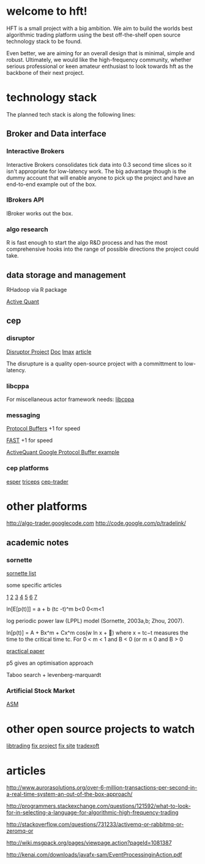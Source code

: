 welcome to hft!
===============

HFT is a small project with a big ambition. We aim to build the worlds best algorithmic trading platform using the best off-the-shelf open source technology stack to be found.

Even better, we are aiming for an overall design that is minimal, simple and robust.  Ultimately, we would like the high-frequency community, whether serious professional or keen amateur enthusiast to look towards hft as the backbone of their next project.

# technology stack #

The planned tech stack is along the following lines:

## Broker and Data interface ##

### Interactive Brokers ###

Interactive Brokers consolidates tick data into 0.3 second time slices so it isn't appropriate for low-latency work.  The big advantage though is the dummy account that will enable anyone to pick up the project and have an end-to-end example out of the box.

### IBrokers API ###

IBroker works out the box.

### algo research ###

R is fast enough to start the algo R&D process and has the most comprehensive hooks into the range of possible directions the project could take.


## data storage and management ##

RHadoop via R package

[Active Quant](http://www.activequant.org)


## cep ##

### disruptor ###

[Disruptor Project](https://github.com/odeheurles/Disruptor-net)
[Doc](http://disruptor.googlecode.com/files/Disruptor-1.0.pdf)
[lmax](http://lmax-exchange.github.com/disruptor/)
[article](http://martinfowler.com/articles/lmax.html)

The disrupture is a quality open-source project with a committment to low-latency.

### libcppa ####
For miscellaneous actor framework needs:
[libcppa](https://github.com/Neverlord/libcppa)


### messaging ###

[Protocol Buffers](http://code.google.com/p/protobuf-net/) 
+1 for speed

[FAST](https://code.google.com/p/quickfast/) 
+1 for speed

[ActiveQuant Google Protocol Buffer example](http://activequant.org/svn/aq2o/trunk/base/src/main/proto/messages.proto)


### cep platforms ###
[esper](http://esper.codehaus.org)
[triceps](http://triceps.sourceforge.net)
[cep-trader](http://code.google.com/p/cep-trader/)

    
# other platforms #

http://algo-trader.googlecode.com
http://code.google.com/p/tradelink/

## academic notes ##

### sornette ###

[sornette list](http://arxiv.org/find/all/1/all:+sornette/0/1/0/all/0/1)

some specific articles

[1](http://arxiv.org/pdf/cond-mat/0301543.pdf)
[2](http://arxiv.org/pdf/1108.0077.pdf)
[3](http://arxiv.org/ftp/arxiv/papers/1012/1012.4118.pdf)
[4](http://arxiv.org/pdf/1011.2882.pdf)
[5](http://arxiv.org/pdf/1007.2420.pdf)
[6](http://arxiv.org/pdf/0909.1007.pdf)
[7](http://arxiv.org/ftp/arxiv/papers/0812/0812.2449.pdf)


ln[E[p(t)]] = a + b (tc -t)^m  b<0 0<m<1

log periodic power law (LPPL) model (Sornette,
2003a,b; Zhou, 2007).

ln[p(t)] = A + Bx^m + Cx^m cos(w ln x + )
where x = tc−t measures the time to the critical time tc. For 0 < m < 1 and B < 0 (or m ≤ 0 and B > 0

[practical paper](http://arxiv.org/pdf/0909.1007.pdf)

p5 gives an optimisation approach

Taboo search + levenberg-marquardt

### Artificial Stock Market ###

[ASM](http://artstkmkt.sourceforge.net/)

# other open source projects to watch #

[libtrading](https://github.com/penberg/libtrading)
[fix project](https://github.com/dakka/fix8)
[fix site](http://fix8.org)
[tradexoft](http://tradexoft.wordpress.com/)

# articles #

http://www.aurorasolutions.org/over-6-million-transactions-per-second-in-a-real-time-system-an-out-of-the-box-approach/

http://programmers.stackexchange.com/questions/121592/what-to-look-for-in-selecting-a-language-for-algorithmic-high-frequency-trading

http://stackoverflow.com/questions/731233/activemq-or-rabbitmq-or-zeromq-or

http://wiki.msgpack.org/pages/viewpage.action?pageId=1081387

http://kenai.com/downloads/javafx-sam/EventProcessinginAction.pdf





